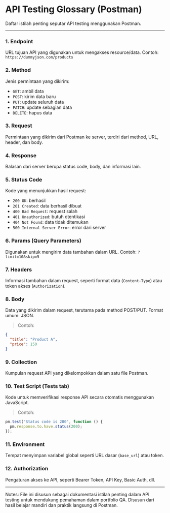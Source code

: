 # API Testing Glossary (Postman)

Daftar istilah penting seputar API testing menggunakan Postman.

---

### 1. Endpoint
URL tujuan API yang digunakan untuk mengakses resource/data.
Contoh: `https://dummyjson.com/products`

### 2. Method
Jenis permintaan yang dikirim:
- `GET`: ambil data
- `POST`: kirim data baru
- `PUT`: update seluruh data
- `PATCH`: update sebagian data
- `DELETE`: hapus data

### 3. Request
Permintaan yang dikirim dari Postman ke server, terdiri dari method, URL, header, dan body.

### 4. Response
Balasan dari server berupa status code, body, dan informasi lain.

### 5. Status Code
Kode yang menunjukkan hasil request:
- `200 OK`: berhasil
- `201 Created`: data berhasil dibuat
- `400 Bad Request`: request salah
- `401 Unauthorized`: butuh otentikasi
- `404 Not Found`: data tidak ditemukan
- `500 Internal Server Error`: error dari server

### 6. Params (Query Parameters)
Digunakan untuk mengirim data tambahan dalam URL.
Contoh: `?limit=10&skip=5`

### 7. Headers
Informasi tambahan dalam request, seperti format data (`Content-Type`) atau token akses (`Authorization`).

### 8. Body
Data yang dikirim dalam request, terutama pada method POST/PUT.
Format umum: JSON.
> Contoh:
```json
{
  "title": "Product A",
  "price": 150
}
```
### 9. Collection
Kumpulan request API yang dikelompokkan dalam satu file Postman.

### 10. Test Script (Tests tab)
Kode untuk memverifikasi response API secara otomatis menggunakan JavaScript.
> Contoh:
```js
pm.test("Status code is 200", function () {
  pm.response.to.have.status(200);
});
```
### 11. Environment
Tempat menyimpan variabel global seperti URL dasar (`base_url`) atau token.

### 12. Authorization
Pengaturan akses ke API, seperti Bearer Token, API Key, Basic Auth, dll.

---
Notes:
File ini disusun sebagai dokumentasi istilah penting dalam API testing untuk mendukung pemahaman dalam portfolio QA. Disusun dari hasil belajar mandiri dan praktik langsung di Postman.

